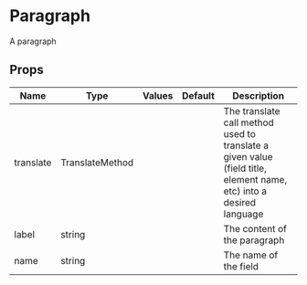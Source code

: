 # Paragraph

A paragraph
## Props

| Name    | Type | Values | Default | Description |
| -------- | ------- | -------- | ------- | ------- |
| translate | TranslateMethod ||  | The translate call method used to translate a given value (field title, element name, etc) into a desired language|
| label | string ||  | The content of the paragraph|
| name | string ||  | The name of the field|
